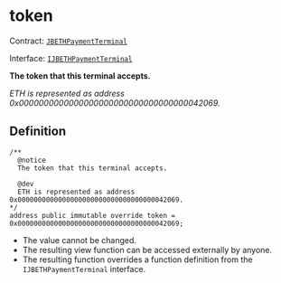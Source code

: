 # token

Contract: [`JBETHPaymentTerminal`](../)​‌

Interface: [`IJBETHPaymentTerminal`](../../../../interfaces/ijbethterminalof.md)

**The token that this terminal accepts.** 

_ETH is represented as address 0x0000000000000000000000000000000000042069._

## Definition

```solidity
/** 
  @notice 
  The token that this terminal accepts. 

  @dev
  ETH is represented as address 0x0000000000000000000000000000000000042069.
*/
address public immutable override token = 0x0000000000000000000000000000000000042069;
```

* The value cannot be changed. 
* The resulting view function can be accessed externally by anyone. 
* The resulting function overrides a function definition from the `IJBETHPaymentTerminal` interface.